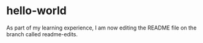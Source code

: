 # hello-world

As part of my learning experience, I am now editing the README file on the branch called readme-edits.


